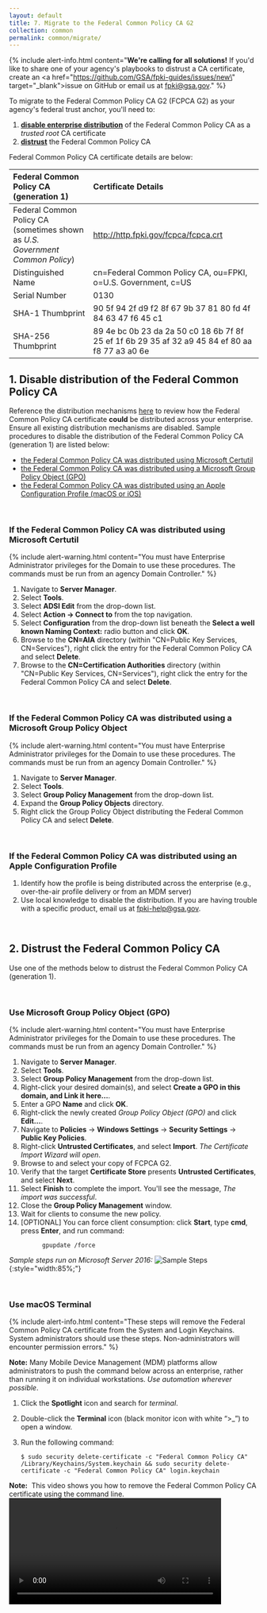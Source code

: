 ```yaml
---
layout: default 
title: 7. Migrate to the Federal Common Policy CA G2
collection: common
permalink: common/migrate/
---
```


{% include alert-info.html content="<strong>We're calling for all solutions!</strong> If you'd like to share one of your agency's playbooks to distrust a CA certificate, create an <a href=\"https://github.com/GSA/fpki-guides/issues/new\" target=\"_blank\">issue on GitHub</a> or email us at fpki@gsa.gov." %}

To migrate to the Federal Common Policy CA G2 (FCPCA G2) as your agency's federal trust anchor, you'll need to:
1. [**disable enterprise distribution**](#1-disable-distribution-of-the-federal-common-policy-ca) of the Federal Common Policy CA as a _trusted root_ CA certificate
1. [**distrust**](#2-distrust-the-federal-common-policy-ca) the Federal Common Policy CA


Federal Common Policy CA certificate details are below:

| **Federal Common Policy CA (generation 1)**  | **Certificate Details**                             |
| :--------  | :-------------------------------     |
| Federal Common Policy CA<br>(sometimes shown as *U.S. Government Common Policy*) | http://http.fpki.gov/fcpca/fcpca.crt |
| Distinguished Name | cn=Federal Common Policy CA, ou=FPKI, o=U.S. Government, c=US |
| Serial Number | 0130 |
| SHA-1 Thumbprint | 90 5f 94 2f d9 f2 8f 67 9b 37 81 80 fd 4f 84 63 47 f6 45 c1 |
| SHA-256 Thumbprint | 89 4e bc 0b 23 da 2a 50 c0 18 6b 7f 8f 25 ef 1f 6b 29 35 af 32 a9 45 84 ef 80 aa f8 77 a3 a0 6e |

## 1. Disable distribution of the Federal Common Policy CA

Reference the distribution mechanisms [here]({{site.baseurl}}/common/distribute-os/) to review how the Federal Common Policy CA certificate **could** be distributed across your enterprise.  Ensure all existing distribution mechanisms are disabled. Sample procedures to disable the distribution of the Federal Common Policy CA (generation 1) are listed below:

- [the Federal Common Policy CA was distributed using Microsoft Certutil](#if-the-federal-common-policy-ca-was-distributed-using-microsoft-certutil)
- [the Federal Common Policy CA was distributed using a Microsoft Group Policy Object (GPO)](#if-the-federal-common-policy-ca-was-distributed-using-a-group-policy-object)
- [the Federal Common Policy CA was distributed using an Apple Configuration Profile (macOS or iOS)](#if-the-federal-common-policy-ca-was-distributed-using-an-apple-configuration-profile)

<br>

### If the Federal Common Policy CA was distributed using Microsoft Certutil
{% include alert-warning.html content="You must have Enterprise Administrator privileges for the Domain to use these procedures. The commands must be run from an agency Domain Controller." %}

1. Navigate to **Server Manager**.
1. Select **Tools**.
1. Select **ADSI Edit** from the drop-down list.
1. Select **Action -> Connect to** from the top navigation.
1. Select **Configuration** from the drop-down list beneath the **Select a well known Naming Context:** radio button and click **OK**.
1. Browse to the **CN=AIA** directory (within "CN=Public Key Services, CN=Services"), right click the entry for the Federal Common Policy CA and select **Delete**.
1. Browse to the **CN=Certification Authorities** directory (within "CN=Public Key Services, CN=Services"), right click the entry for the Federal Common Policy CA and select **Delete**.

<br>

### If the Federal Common Policy CA was distributed using a Microsoft Group Policy Object
{% include alert-warning.html content="You must have Enterprise Administrator privileges for the Domain to use these procedures. The commands must be run from an agency Domain Controller." %}

1. Navigate to **Server Manager**.
1. Select **Tools**.
1. Select **Group Policy Management** from the drop-down list.
1. Expand the **Group Policy Objects** directory.
1. Right click the Group Policy Object distributing the Federal Common Policy CA and select **Delete**.

<br>

### If the Federal Common Policy CA was distributed using an Apple Configuration Profile
1. Identify how the profile is being distributed across the enterprise (e.g., over-the-air profile delivery or from an MDM server)
2. Use local knowledge to disable the distribution.  If you are having trouble with a specific product, email us at fpki-help@gsa.gov.

<br>

## 2. Distrust the Federal Common Policy CA 

Use one of the methods below to distrust the Federal Common Policy CA (generation 1).

<br>

### Use Microsoft Group Policy Object (GPO)

{% include alert-warning.html content="You must have Enterprise Administrator privileges for the Domain to use these procedures. The commands must be run from an agency Domain Controller." %}

1. Navigate to **Server Manager**.
1. Select **Tools**.
1. Select **Group Policy Management** from the drop-down list.
1. Right-click your desired domain(s), and select **Create a GPO in this domain, and Link it here…**.
1. Enter a GPO **Name** and click **OK**.
1. Right-click the newly created *Group Policy Object (GPO)* and click **Edit…**.
1. Navigate to **Policies** -> **Windows Settings** -> **Security Settings** -> **Public Key Policies**.  
1. Right-click **Untrusted Certificates**, and select **Import**. *The Certificate Import Wizard will open*. 
1. Browse to and select your copy of FCPCA G2.
1. Verify that the target **Certificate Store** presents **Untrusted Certificates**, and select **Next**.
1. Select **Finish** to complete the import.  You'll see the message, *The import was successful*.
1. Close the **Group Policy Management** window.
1. Wait for clients to consume the new policy.
1. [OPTIONAL] You can force client consumption:  click **Start**, type **cmd**, press **Enter**, and run command:
    ```
          gpupdate /force
    ```
	
*Sample steps run on Microsoft Server 2016:*
![Sample Steps]({{site.baseurl}}/img/distrust-gpo.gif){:style="width:85%;"}
<br>

<br>

### Use macOS Terminal

{% include alert-info.html content="These steps will remove the Federal Common Policy CA certificate from the System and Login Keychains. System administrators should use these steps. Non-administrators will encounter permission errors." %}

**Note:** Many Mobile Device Management (MDM) platforms allow administrators to push the command below across an enterprise, rather than running it on individual workstations. _Use automation wherever possible_.

1. Click the **Spotlight** icon and search for *terminal*.
2. Double-click the **Terminal** icon (black monitor icon with white “>_”) to open a window.
3. Run the following command:

    ```
	$ sudo security delete-certificate -c "Federal Common Policy CA" /Library/Keychains/System.keychain && sudo security delete-certificate -c "Federal Common Policy CA" login.keychain
    ```
    
**Note:**&nbsp;&nbsp;This video shows you how to remove the Federal Common Policy CA certificate using the command line.
<br>
<video width="85%" controls>
  <source src="{{site.baseurl}}/video/remove_command_line.mp4" type="video/mp4">
</video>
<br>


